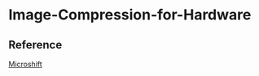 # Image-Compression-for-Hardware
## Reference 
[Microshift](https://github.com/zhangmozhe/microshift_compression)
